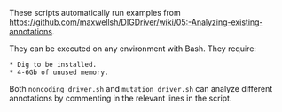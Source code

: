 These scripts automatically run examples from https://github.com/maxwellsh/DIGDriver/wiki/05:-Analyzing-existing-annotations.

They can be executed on any environment with Bash. They require:

    * Dig to be installed.
    * 4-6Gb of unused memory.

Both `noncoding_driver.sh` and `mutation_driver.sh` can analyze different annotations by commenting in the relevant lines in the script.
